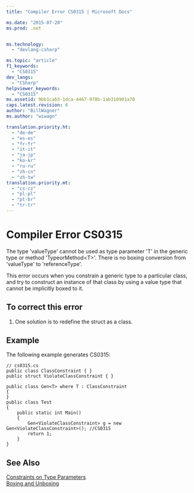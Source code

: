 ```yaml
---
title: "Compiler Error CS0315 | Microsoft Docs"

ms.date: "2015-07-20"
ms.prod: .net


ms.technology: 
  - "devlang-csharp"

ms.topic: "article"
f1_keywords: 
  - "CS0315"
dev_langs: 
  - "CSharp"
helpviewer_keywords: 
  - "CS0315"
ms.assetid: 9bb1cab3-1dca-4467-978b-1ab310901a70
caps.latest.revision: 6
author: "BillWagner"
ms.author: "wiwagn"

translation.priority.ht: 
  - "de-de"
  - "es-es"
  - "fr-fr"
  - "it-it"
  - "ja-jp"
  - "ko-kr"
  - "ru-ru"
  - "zh-cn"
  - "zh-tw"
translation.priority.mt: 
  - "cs-cz"
  - "pl-pl"
  - "pt-br"
  - "tr-tr"
---
```

# Compiler Error CS0315
The type 'valueType' cannot be used as type parameter 'T' in the generic type or method 'TypeorMethod\<T>'. There is no boxing conversion from 'valueType' to 'referenceType'.  
  
 This error occurs when you constrain a generic type to a particular class, and try to construct an instance of that class by using a value type that cannot be implicitly boxed to it.  
  
## To correct this error  
  
1.  One solution is to redefine the struct as a class.  
  
## Example  
 The following example generates CS0315:  
  
```  
// cs0315.cs  
public class ClassConstraint { }  
public struct ViolateClassConstraint { }  
  
public class Gen<T> where T : ClassConstraint  
{         
}  
public class Test  
{  
    public static int Main()  
    {  
        Gen<ViolateClassConstraint> g = new Gen<ViolateClassConstraint>(); //CS0315  
        return 1;  
    }  
}  
```  
  
## See Also  
 [Constraints on Type Parameters](../../csharp/programming-guide/generics/constraints-on-type-parameters.md)   
 [Boxing and Unboxing](../../csharp/programming-guide/types/boxing-and-unboxing.md)